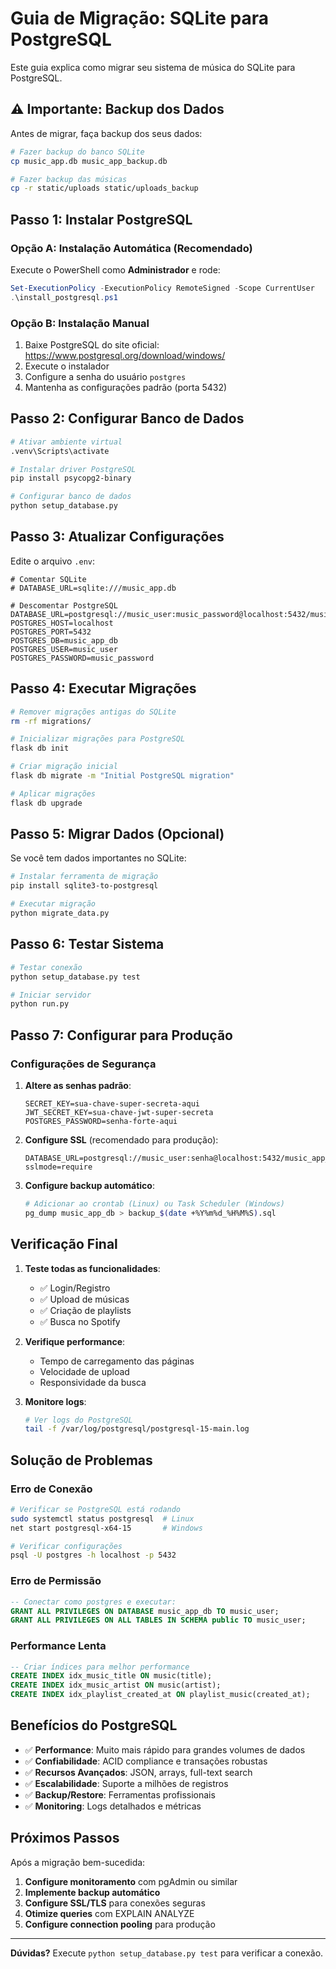 # Guia de Migração: SQLite para PostgreSQL

Este guia explica como migrar seu sistema de música do SQLite para PostgreSQL.

## ⚠️ Importante: Backup dos Dados

Antes de migrar, faça backup dos seus dados:

```bash
# Fazer backup do banco SQLite
cp music_app.db music_app_backup.db

# Fazer backup das músicas
cp -r static/uploads static/uploads_backup
```

## Passo 1: Instalar PostgreSQL

### Opção A: Instalação Automática (Recomendado)

Execute o PowerShell como **Administrador** e rode:

```powershell
Set-ExecutionPolicy -ExecutionPolicy RemoteSigned -Scope CurrentUser
.\install_postgresql.ps1
```

### Opção B: Instalação Manual

1. Baixe PostgreSQL do site oficial: https://www.postgresql.org/download/windows/
2. Execute o instalador
3. Configure a senha do usuário `postgres`
4. Mantenha as configurações padrão (porta 5432)

## Passo 2: Configurar Banco de Dados

```bash
# Ativar ambiente virtual
.venv\Scripts\activate

# Instalar driver PostgreSQL
pip install psycopg2-binary

# Configurar banco de dados
python setup_database.py
```

## Passo 3: Atualizar Configurações

Edite o arquivo `.env`:

```env
# Comentar SQLite
# DATABASE_URL=sqlite:///music_app.db

# Descomentar PostgreSQL
DATABASE_URL=postgresql://music_user:music_password@localhost:5432/music_app_db
POSTGRES_HOST=localhost
POSTGRES_PORT=5432
POSTGRES_DB=music_app_db
POSTGRES_USER=music_user
POSTGRES_PASSWORD=music_password
```

## Passo 4: Executar Migrações

```bash
# Remover migrações antigas do SQLite
rm -rf migrations/

# Inicializar migrações para PostgreSQL
flask db init

# Criar migração inicial
flask db migrate -m "Initial PostgreSQL migration"

# Aplicar migrações
flask db upgrade
```

## Passo 5: Migrar Dados (Opcional)

Se você tem dados importantes no SQLite:

```bash
# Instalar ferramenta de migração
pip install sqlite3-to-postgresql

# Executar migração
python migrate_data.py
```

## Passo 6: Testar Sistema

```bash
# Testar conexão
python setup_database.py test

# Iniciar servidor
python run.py
```

## Passo 7: Configurar para Produção

### Configurações de Segurança

1. **Altere as senhas padrão**:
   ```env
   SECRET_KEY=sua-chave-super-secreta-aqui
   JWT_SECRET_KEY=sua-chave-jwt-super-secreta
   POSTGRES_PASSWORD=senha-forte-aqui
   ```

2. **Configure SSL** (recomendado para produção):
   ```env
   DATABASE_URL=postgresql://music_user:senha@localhost:5432/music_app_db?sslmode=require
   ```

3. **Configure backup automático**:
   ```bash
   # Adicionar ao crontab (Linux) ou Task Scheduler (Windows)
   pg_dump music_app_db > backup_$(date +%Y%m%d_%H%M%S).sql
   ```

## Verificação Final

1. **Teste todas as funcionalidades**:
   - ✅ Login/Registro
   - ✅ Upload de músicas
   - ✅ Criação de playlists
   - ✅ Busca no Spotify

2. **Verifique performance**:
   - Tempo de carregamento das páginas
   - Velocidade de upload
   - Responsividade da busca

3. **Monitore logs**:
   ```bash
   # Ver logs do PostgreSQL
   tail -f /var/log/postgresql/postgresql-15-main.log
   ```

## Solução de Problemas

### Erro de Conexão
```bash
# Verificar se PostgreSQL está rodando
sudo systemctl status postgresql  # Linux
net start postgresql-x64-15       # Windows

# Verificar configurações
psql -U postgres -h localhost -p 5432
```

### Erro de Permissão
```sql
-- Conectar como postgres e executar:
GRANT ALL PRIVILEGES ON DATABASE music_app_db TO music_user;
GRANT ALL PRIVILEGES ON ALL TABLES IN SCHEMA public TO music_user;
```

### Performance Lenta
```sql
-- Criar índices para melhor performance
CREATE INDEX idx_music_title ON music(title);
CREATE INDEX idx_music_artist ON music(artist);
CREATE INDEX idx_playlist_created_at ON playlist_music(created_at);
```

## Benefícios do PostgreSQL

- ✅ **Performance**: Muito mais rápido para grandes volumes de dados
- ✅ **Confiabilidade**: ACID compliance e transações robustas
- ✅ **Recursos Avançados**: JSON, arrays, full-text search
- ✅ **Escalabilidade**: Suporte a milhões de registros
- ✅ **Backup/Restore**: Ferramentas profissionais
- ✅ **Monitoring**: Logs detalhados e métricas

## Próximos Passos

Após a migração bem-sucedida:

1. **Configure monitoramento** com pgAdmin ou similar
2. **Implemente backup automático**
3. **Configure SSL/TLS** para conexões seguras
4. **Otimize queries** com EXPLAIN ANALYZE
5. **Configure connection pooling** para produção

---

**Dúvidas?** Execute `python setup_database.py test` para verificar a conexão. 